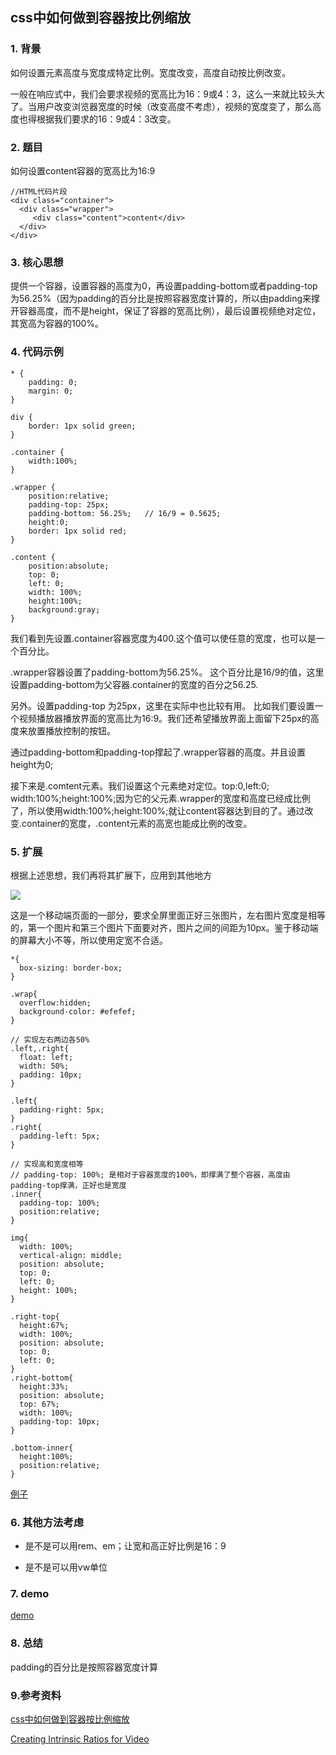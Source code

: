## css中如何做到容器按比例缩放

### 1. 背景


如何设置元素高度与宽度成特定比例。宽度改变，高度自动按比例改变。 </br>


一般在响应式中，我们会要求视频的宽高比为16：9或4：3，这么一来就比较头大了。当用户改变浏览器宽度的时候（改变高度不考虑），视频的宽度变了，那么高度也得根据我们要求的16：9或4：3改变。


### 2. 题目

如何设置content容器的宽高比为16:9

```
//HTML代码片段
<div class="container">
  <div class="wrapper">
     <div class="content">content</div>
  </div>
</div>

```

### 3. 核心思想

提供一个容器，设置容器的高度为0，再设置padding-bottom或者padding-top为56.25%（因为padding的百分比是按照容器宽度计算的，所以由padding来撑开容器高度，而不是height，保证了容器的宽高比例），最后设置视频绝对定位，其宽高为容器的100%。


### 4. 代码示例

```
* {
	padding: 0;
	margin: 0;
}

div {
    border: 1px solid green;
}

.container { 
    width:100%; 
}

.wrapper {
    position:relative;
    padding-top: 25px;
    padding-bottom: 56.25%;   // 16/9 = 0.5625;
    height:0;
    border: 1px solid red;
}

.content {
    position:absolute;
    top: 0;
    left: 0;
    width: 100%;
    height:100%;
    background:gray;
}

```

我们看到先设置.container容器宽度为400.这个值可以使任意的宽度，也可以是一个百分比。

.wrapper容器设置了padding-bottom为56.25%。 这个百分比是16/9的值，这里设置padding-bottom为父容器.container的宽度的百分之56.25.

另外。设置padding-top 为25px，这里在实际中也比较有用。 比如我们要设置一个视频播放器播放界面的宽高比为16:9。我们还希望播放界面上面留下25px的高度来放置播放控制的按钮。

通过padding-bottom和padding-top撑起了.wrapper容器的高度。并且设置height为0;

接下来是.comtent元素。我们设置这个元素绝对定位。top:0,left:0; width:100%;height:100%;因为它的父元素.wrapper的宽度和高度已经成比例了，所以使用width:100%;height:100%;就让content容器达到目的了。通过改变.container的宽度，.content元素的高宽也能成比例的改变。


### 5. 扩展

根据上述思想，我们再将其扩展下，应用到其他地方

![](https://github.com/zuopf769/notebook/blob/master/fe/css%E4%B8%AD%E5%A6%82%E4%BD%95%E5%81%9A%E5%88%B0%E5%AE%B9%E5%99%A8%E6%8C%89%E6%AF%94%E4%BE%8B%E7%BC%A9%E6%94%BE/FpgWGNJUFL3RLGdOTtm3KzKIgpHL)

这是一个移动端页面的一部分，要求全屏里面正好三张图片，左右图片宽度是相等的，第一个图片和第三个图片下面要对齐，图片之间的间距为10px。鉴于移动端的屏幕大小不等，所以使用定宽不合适。


```
*{
  box-sizing: border-box;
}

.wrap{
  overflow:hidden;
  background-color: #efefef;
}

// 实现左右两边各50%
.left,.right{
  float: left;
  width: 50%;
  padding: 10px;
}

.left{
  padding-right: 5px;
}
.right{
  padding-left: 5px;
}

// 实现高和宽度相等
// padding-top: 100%; 是相对于容器宽度的100%，即撑满了整个容器，高度由padding-top撑满，正好也是宽度
.inner{
  padding-top: 100%;
  position:relative;  
}

img{
  width: 100%;
  vertical-align: middle;
  position: absolute;
  top: 0;
  left: 0;
  height: 100%;
}

.right-top{
  height:67%;
  width: 100%;
  position: absolute;
  top: 0;
  left: 0;
}
.right-bottom{
  height:33%;
  position: absolute;
  top: 67%;
  width: 100%;
  padding-top: 10px;
}

.bottom-inner{
  height:100%;
  position:relative;
}
```
[例子](http://output.jsbin.com/boyuzo/1/)

### 6. 其他方法考虑

+ 是不是可以用rem、em；让宽和高正好比例是16：9

+ 是不是可以用vw单位

### 7. demo

[demo](https://github.com/zuopf769/notebook/blob/master/fe/css%E4%B8%AD%E5%A6%82%E4%BD%95%E5%81%9A%E5%88%B0%E5%AE%B9%E5%99%A8%E6%8C%89%E6%AF%94%E4%BE%8B%E7%BC%A9%E6%94%BE/demo.html)

### 8. 总结

padding的百分比是按照容器宽度计算

### 9.参考资料

[css中如何做到容器按比例缩放](http://imweb.io/topic/555a92f76da9e441601d6e94)

[Creating Intrinsic Ratios for Video](https://alistapart.com/article/creating-intrinsic-ratios-for-video)






